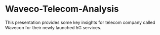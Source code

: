 # Waveco-Telecom-Analysis
This presentation provides some key insights for telecom company called Wavecon for their newly launched 5G services. 

